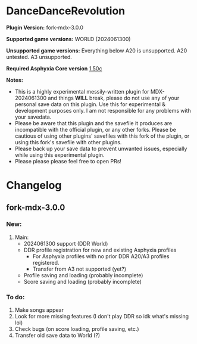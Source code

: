 # DanceDanceRevolution

**Plugin Version:** fork-mdx-3.0.0

**Supported game versions:** WORLD (2024061300)

**Unsupported game versions:** Everything below A20 is unsupported. A20 untested. A3 unsupported.

**Required Asphyxia Core version** [1.50c](https://github.com/asphyxia-core/asphyxia-core.github.io/releases/tag/v1.50)

**Notes:**
- This is a highly experimental messily-written plugin for MDX-2024061300 and things **WILL** break, please do not use any of your personal save data on this plugin. Use this for experimental & development purposes only. I am not responsible for any problems with your savedata. 
- Please be aware that this plugin and the savefile it produces are incompatible with the official plugin, or any other forks. Please be cautious of using other plugins' savefiles with this fork of the plugin, or using this fork's savefile with other plugins.
- Please back up your save data to prevent unwanted issues, especially while using this experimental plugin.
- Please please please feel free to open PRs!


Changelog
===========
## fork-mdx-3.0.0

### New:

1. Main:
	- 2024061300 support (DDR World)
	- DDR profile registration for new and existing Asphyxia profiles
		- For Asphyxia profiles with no prior DDR A20/A3 profiles registered.
		- Transfer from A3 not supported (yet?)
	- Profile saving and loading (probably incomplete)
	- Score saving and loading (probably incomplete)


### To do:
1. Make songs appear
2. Look for more missing features (I don't play DDR so idk what's missing lol)
3. Check bugs (on score loading, profile saving, etc.)
4. Transfer old save data to World (?)
